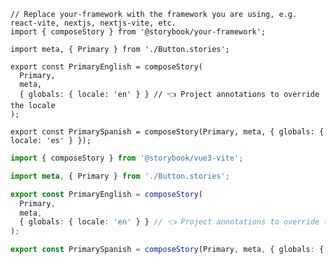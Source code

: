 ```tsx filename="Button.stories.portable.ts" renderer="react" language="ts"
// Replace your-framework with the framework you are using, e.g. react-vite, nextjs, nextjs-vite, etc.
import { composeStory } from '@storybook/your-framework';

import meta, { Primary } from './Button.stories';

export const PrimaryEnglish = composeStory(
  Primary,
  meta,
  { globals: { locale: 'en' } } // 👈 Project annotations to override the locale
);

export const PrimarySpanish = composeStory(Primary, meta, { globals: { locale: 'es' } });
```

```ts filename="Button.stories.portable.ts" renderer="vue" language="ts"
import { composeStory } from '@storybook/vue3-vite';

import meta, { Primary } from './Button.stories';

export const PrimaryEnglish = composeStory(
  Primary,
  meta,
  { globals: { locale: 'en' } } // 👈 Project annotations to override the locale
);

export const PrimarySpanish = composeStory(Primary, meta, { globals: { locale: 'es' } });
```
